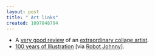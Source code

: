 ```yaml
--- 
layout: post
title: " Art links"
created: 1097848794
---
```

<ul><li>A <a href="http://www.nytimes.com/2004/10/15/arts/design/15KIMM.html?pagewanted=1&ex=1255492800&adxnnl=0&oref=login&adxnnlx=1097827282-rjLs6m/zzipZWv2zJk5k3w">very good review</a> of an <a href="http://www.beardenfoundation.org/">extraordinary collage artist</a>. </li>
<li><a href="http://giam.typepad.com/100_years_of_illustration/">100 years of Illustration</a> [via <a href="http://www.robotjohnny.com">Robot Johnny</a>].</li></ul>
